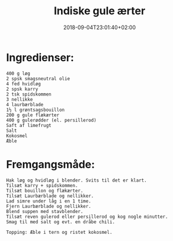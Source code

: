 ﻿---
title: "Indiske gule ærter"
date: 2018-09-04T23:01:40+02:00
draft: true
---
# Ingredienser:

	400 g løg
	2 spsk smagsneutral olie
	4 fed hvidløg
	2 spsk karry
	2 tsk spidskommen
	3 nellikke
	4 laurbærblade
	1½ l grøntsagsbouillon
	200 g gule flækærter
	400 g gulerødder (el. persillerod)
	Saft af limefrugt
	Salt
	Kokosmel
	Æble

# Fremgangsmåde:

	Hak løg og hvidløg i blender. Svits til det er klart.
	Tilsæt karry + spidskommen.
	Tilsæt bouillon og flækærter.
	Tilsæt Laurbærblade og nellikker. 
	Lad simre under låg i en 1 time.
	Fjern Laurbærblade og nellikker.
	Blend suppen med stavblender.
	Tilsæt reven gulerod eller persillerod og kog nogle minutter.
	Smag til med salt og evt. en dråbe chili.

	Topping: Æble i tern og ristet kokosmel.

